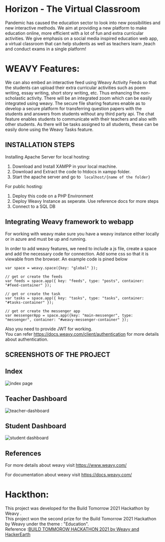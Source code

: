# Horizon - The Virtual Classroom

Pandemic has caused the education sector to look into new possibilities and new interactive methods. We aim at providing a new platform to make education online, more efficient with a lot of fun and extra curricular activities. We give emphasis on a social media inspired education web app, a virtual classroom that can help students as well as teachers learn ,teach and conduct exams in a single platform!

# WEAVY Features:

We can also embed an interactive feed using Weavy Activity Feeds so that the students can upload their extra curricular activities such as poem writing, essay writing, short story writing, etc. Thus enhancing the non-scholastic activity. There will be an integrated zoom which can be easily integrated using weavy. The secure file sharing features enable as to develop a secure platform for transferring question papers with the students and answers from students without any third party api. The chat feature enables students to communicate with their teachers and also with other students. As there will be tasks assigned to all students, these can be easily done using the Weavy Tasks feature.

## INSTALLATION STEPS

Installing Apache Server for local hosting:

1. Download and Install XAMPP in your local machine.
2. Download and Extract the code to htdocs in xampp folder.
3. Start the apache server and go to ``` localhost/{name of the folder}``` 

For public hosting:
1. Deploy this code on a PHP Environment
2. Deploy Weavy Instance as seperate. Use reference docs for more steps
3. Connect to a SQL DB
## Integrating Weavy framework to webapp

For working with weavy make sure you have a weavy instance either locally or in azure and must be up and running.

In order to add weavy features, we need to include a js file, create a space and add the necessary code for connection. Add some css so that it is viewable from the browser. An example code is pined below

    var space = weavy.space({key: "global" });
    
    // get or create the feeds
    var feeds = space.app({ key: "feeds", type: "posts", container: "#feed-container" });
    
    // get or create the task
    var tasks = space.app({ key: "tasks", type: "tasks", container: "#tasks-container" });

    // get or create the messenger app
    var messengerApp = space.app({key: "main-messenger", type: "messenger", container: "#weavy-messenger-container" });
 

Also you need to provide JWT for working. 
<br>You can refer https://docs.weavy.com/client/authentication for more details about authentication.

## SCREENSHOTS OF THE PROJECT

## Index

![index page](https://user-images.githubusercontent.com/70442264/132801685-080b531a-83f1-4515-9a64-6c35403208f4.png)

## Teacher Dashboard

![teacher-dashboard](https://user-images.githubusercontent.com/70442264/132801722-e2238259-d9bf-4051-9d72-c41034865774.png)

## Student Dashboard

![student dashboard](https://user-images.githubusercontent.com/70442264/132801747-a995ee0a-3b28-4c5f-a68d-4fdfb3fd71ed.png)


## References
For more details about weavy visit https://www.weavy.com/

For documentation about weavy visit https://docs.weavy.com/

# Hackthon:
This project was developed for the Build Tomorrow 2021 Hackathon by Weavy . 
<br>This project won the second prize for the  Build Tomorrow 2021 Hackathon by Weavy under the theme : "Education".
<br> Reference :[BUILD TOMMOROW HACKATHON 2021 by Weavy and HackerEarth](https://www.hackerearth.com/challenges/hackathon/build-tomorrow-a-weavy-hackathon/)
